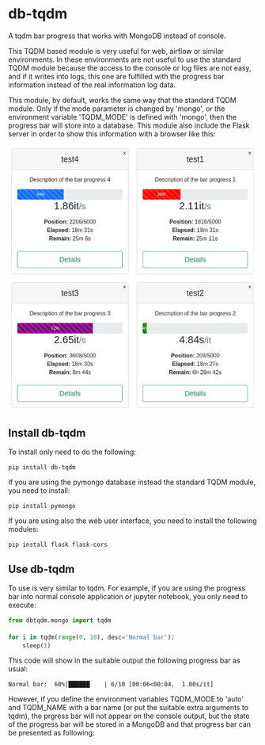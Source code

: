 # db-tqdm
A tqdm bar progress that works with MongoDB instead of console.

This TQDM based module is very useful for web, airflow or similar environments. 
In these environments are not useful to use the standard TQDM module because the access to the console or log files are
not easy, and if it writes into logs, this one are fulfilled with the progress bar information instead of the
real information log data.

This module, by default, works the same way that the standard TQDM module. Only if the mode parameter is changed by
'mongo', or the environment variable 'TQDM_MODE' is defined with 'mongo', then the progress bar will store into a
database. This module also include the Flask server in order to show this information with a browser like this:

![Example of DBTQDM progress bar](https://github.com/jmgomezsoriano/db-tqdm/raw/master/img/example01.jpg)

## Install db-tqdm
To install only need to do the following:

```shell
pip install db-tqdm
```

If you are using the pymongo database instead the standard TQDM module, you need to install:

```shell
pip install pymongo
```

If you are using also the web user interface, you need to install the following modules:

```shell
pip install flask flask-cors
```

## Use db-tqdm

To use is very similar to tqdm. For example, if you are using the progress bar into normal console application or 
jupyter notebook, you only need to execute:

```python
from dbtqdm.mongo import tqdm

for i in tqdm(range(0, 10), desc='Normal bar'):
    sleep(1)
```

This code will show in the suitable output the following progress bar as usual:

```shell
Normal bar:  60%|██████    | 6/10 [00:06<00:04,  1.00s/it]
```

However, if you define the environment variables TQDM_MODE to 'auto' and TQDM_NAME with a bar name 
(or put the suitable extra arguments to tqdm), the prgress bar will not appear on the console output, 
but the state of the progress bar will be stored in a MongoDB and that progress bar can be presented as following:



